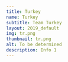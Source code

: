 ```yaml
---
title: Turkey
name: Turkey
subtitle: Team Turkey
layout: 2019_default
img: tr.png
thumbnail: tr.png
alt: To be determined
description: Info 1
---
```

